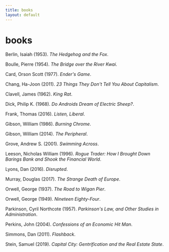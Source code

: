 ```yaml
---
title: books
layout: default
---
```

books
=====

Berlin, Isaiah (1953). *The Hedgehog and the Fox*.

Boulle, Pierre (1954). *The Bridge over the River Kwai*.

Card, Orson Scott (1977). *Ender's Game*.

Chang, Ha-Joon (2011). *23 Things They Don't Tell You About Capitalism*.

Clavell, James (1962). *King Rat*.

Dick, Philip K. (1968). *Do Androids Dream of Electric Sheep?*.

Frank, Thomas (2016). *Listen, Liberal*.

Gibson, William (1986). *Burning Chrome*.

Gibson, William (2014). *The Peripheral*.

Grove, Andrew S. (2001). *Swimming Across*.

Leeson, Nicholas William (1996). *Rogue Trader: How I Brought Down Barings Bank and Shook the Financial World*.

Lyons, Dan (2016). *Disrupted*.

Murray, Douglas (2017). *The Strange Death of Europe*.

Orwell, George (1937). *The Road to Wigan Pier*.

Orwell, George (1949). *Nineteen Eighty-Four*.

Parkinson, Cyril Northcote (1957). *Parkinson's Law, and Other Studies in Administration*.

Perkins, John (2004). *Confessions of an Economic Hit Man*.

Simmons, Dan (2011). *Flashback*.

Stein, Samuel (2019). *Capital City: Gentrification and the Real Estate State*.
